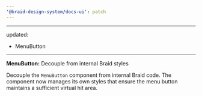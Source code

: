 ```yaml
---
'@braid-design-system/docs-ui': patch
---
```


---
updated:
  - MenuButton
---

**MenuButton:** Decouple from internal Braid styles

Decouple the `MenuButton` component from internal Braid code.
The component now manages its own styles that ensure the menu button maintains a sufficient virtual hit area.
